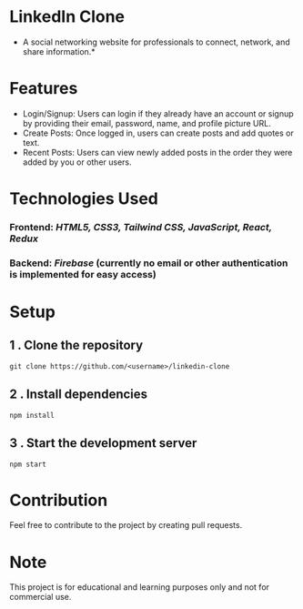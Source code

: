 # LinkedIn Clone

* A social networking website for professionals to connect, network, and share information.*

# Features

- Login/Signup: Users can login if they already have an account or signup by providing their email, password, name, and profile picture URL.
- Create Posts: Once logged in, users can create posts and add quotes or text.
- Recent Posts: Users can view newly added posts in the order they were added by you or other users.

# Technologies Used

### Frontend: *HTML5, CSS3, Tailwind CSS, JavaScript, React, Redux*
### Backend: *Firebase* (currently no email or other authentication is implemented for easy access)

# Setup

## 1 . Clone the repository

`git clone https://github.com/<username>/linkedin-clone`

## 2 . Install dependencies

`npm install`

## 3 . Start the development server

`npm start`

# Contribution

Feel free to contribute to the project by creating pull requests.

# Note

This project is for educational and learning purposes only and not for commercial use.



